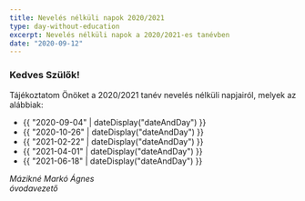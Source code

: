 ```yaml
---
title: Nevelés nélküli napok 2020/2021
type: day-without-education
excerpt: Nevelés nélküli napok a 2020/2021-es tanévben
date: "2020-09-12"
---
```


### Kedves Szülők!

Tájékoztatom Önöket a 2020/2021 tanév nevelés nélküli napjairól, melyek az alábbiak:

<ul>
  <li>{{ "2020-09-04" | dateDisplay("dateAndDay") }}</li>
  <li>{{ "2020-10-26" | dateDisplay("dateAndDay") }}</li>
  <li>{{ "2021-02-22" | dateDisplay("dateAndDay") }}</li>
  <li>{{ "2021-04-01" | dateDisplay("dateAndDay") }}</li>
  <li>{{ "2021-06-18" | dateDisplay("dateAndDay") }}</li>
</ul>

*Mázikné Markó Ágnes*<br>
*óvodavezető*
